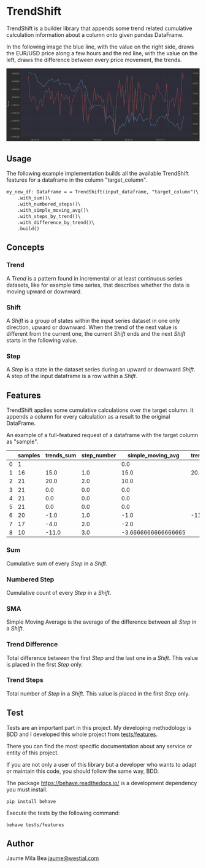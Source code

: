 TrendShift
==========

TrendShift is a builder library that appends some trend related cumulative 
calculation information about a column onto given pandas DataFrame.

In the following image the blue line, with the value on the right side, draws 
the EUR/USD price along a few hours and the red line, with the value on the left,
draws the difference between every price movement, the trends.

![doc/eurusdtrends.png](doc/eurusdtrends.png)

## Usage ##

The following example implementation builds all the available TrendShift 
features for a dataframe in the column "target_column".

```
my_new_df: DataFrame = = TrendShift(input_dataframe, "target_column")\
    .with_sum()\
    .with_numbered_steps()\
    .with_simple_moving_avg()\
    .with_steps_by_trend()\
    .with_difference_by_trend()\
    .build()
```

## Concepts ##

### Trend ###

A *Trend* is a pattern found in incremental or at least continuous series 
datasets, like for example time series, that describes whether the data is 
moving upward or downward.

### Shift ###

A *Shift* is a group of states within the input series dataset in one only 
direction, upward or downward. When the trend of the next value is different
from the current one, the current *Shift* ends and the next *Shift* starts in
the following value.

### Step ###

A *Step* is a state in the dataset series during an upward or downward *Shift*. 
A step of the input dataframe is a row within a *Shift*.

## Features ##

TrendShift applies some cumulative calculations over the target column. It 
appends a column for every calculation as a result to the original DataFrame.

An example of a full-featured request of a dataframe with the target column
as "sample".

|     |samples|trends_sum|step_number|simple_moving_avg  |trend_difference|trend_steps|
|-----|-------|----------|-----------|-------------------|----------------|-----------|
| 0   |1      |          |           |0.0                |                |           |
| 1   |16     |15.0      |1.0        |15.0               |20.0            |2.0        |
| 2   |21     |20.0      |2.0        |10.0               |                |           |
| 3   |21     |0.0       |0.0        |0.0                |                |           |
| 4   |21     |0.0       |0.0        |0.0                |                |           |
| 5   |21     |0.0       |0.0        |0.0                |                |           |
| 6   |20     |-1.0      |1.0        |-1.0               |-11.0           |3.0        |
| 7   |17     |-4.0      |2.0        |-2.0               |                |           |
| 8   |10     |-11.0     |3.0        |-3.6666666666666665|                |           |


### Sum ###

Cumulative sum of every *Step* in a *Shift*.

### Numbered Step ###

Cumulative count of every *Step* in a *Shift*.

### SMA ###

Simple Moving Average is the average of the difference between all *Step* in 
a *Shift*.

### Trend Difference ###

Total difference between the first *Step* and the last one in a *Shift*. This
value is placed in the first *Step* only.

### Trend Steps ###

Total number of *Step* in a *Shift*. This value is placed in the first *Step* 
only.

### 

## Test ##

Tests are an important part in this project. My developing methodology is BDD
and I developed this whole project from [tests/features](tests/features).

There you can find the most specific documentation about any service or entity 
of this project.

If you are not only a user of this library but a developer who wants to adapt or
maintain this code, you should follow the same way, BDD.

The package <https://behave.readthedocs.io/> is a development dependency you 
must install. 

```
pip install behave
```

Execute the tests by the following command:

```
behave tests/features
```

## Author ##

Jaume Mila Bea <jaume@westial.com>